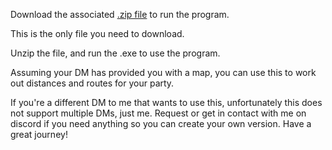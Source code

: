 Download the associated [.zip file](https://github.com/Foxgirl-Emilia-DM/Dungeons-and-Dragons-Route-Compiler/blob/master/Dungeons%20and%20Dragons%20Route%20Compiler/Dungeons-and-Dragons-Route-Compiler.zip) to run the program.

This is the only file you need to download.

Unzip the file, and run the .exe to use the program.

Assuming your DM has provided you with a map, you can use this to work out distances and routes for your party.

If you're a different DM to me that wants to use this, unfortunately this does not support multiple DMs, just me.
Request or get in contact with me on discord if you need anything so you can create your own version.
Have a great journey!
